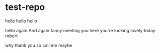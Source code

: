 test-repo
=========

hello
hello
hello

hello again
And again
fancy meeting you here
you're looking lovely today robert


why thank you
so call me maybe
